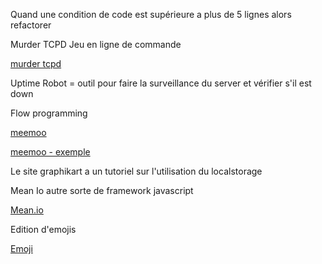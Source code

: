 Quand une condition de code est supérieure a plus de 5 lignes alors refactorer

Murder TCPD Jeu en ligne de commande

[murder tcpd](https://github.com/veltman/clmystery)

Uptime Robot = outil pour faire la surveillance du server et vérifier s'il est down

Flow programming

[meemoo](http://meemoo.org/)

[meemoo - exemple](http://meemoo.org/iframework/#example/cam2gif)

Le site graphikart a un tutoriel sur l'utilisation du localstorage

Mean Io autre sorte de framework javascript

[Mean.io](http://mean.io)

Edition d'emojis

[Emoji](http://www.emoji-cheat-sheet.com/)